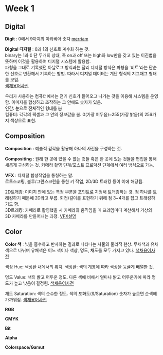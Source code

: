 # Week 1

## Digital 
**Digit**
: 0에서 9까지의 아라비아 숫자
[merriam](https://www.merriam-webster.com/dictionary/digit)

**Digital 디지털**
: 0과 1의 신호로 계수화 하는 것. <br>
binary는 1과 0 단 두개의 상태, 즉 on과 off 또는 high와 low만을 갖고 있는 이진법을 뜻하며 이것을 활용하여 디지털 시스템에 활용함. <br>
파형을 그대로 기록했던 아날로그 방식과는 달리 디지털 방식은 파형을 '비트'라는 단순한 신호로 변환해서 기록하는 방법. 따라서 디지털 데이터는 계단 형식의 지그재그 형태를 보임. <br>
[색채용어사전](https://terms.naver.com/entry.naver?docId=269664&cid=42641&categoryId=42641)

우리가 사용하는 컴퓨터에서는 전기 신호가 들어오고 나가는 것을 이용해 시스템을 운영함. 이미지를 합성하고 조작하는 그 안에도 숫자가 있음. <br>
인간: 눈으로 전체적인 형태를 봄 <br>
컴퓨터: 각각의 픽셀과 그 안의 정보값을 봄. 0(가장 어두움)~255(가장 밝음)의 256가지 색상으로 표현.


## Composition
**Composition**
: 예술적 감각을 활용해 하나의 사진을 구성하는 것.

**Compositing**
: 원래 한 곳에 있을 수 없는 것들 혹은 한 곳에 있는 것들을 편집을 통해 새롭게 구성하는 것. 카메라 촬영 단계/포스트 프로덕션 단계에서 여러 방식으로 가능. 

**VFX**
: 디지털 합성작업을 통칭하는 말. <br>
로토스코핑, 블루/그린스크린을 통한 키 작업, 2D/3D 트래킹 등이 이에 해당됨. <br>

2D트래킹: 이미지 안에 있는 특정 부분을 포인트로 지정해 트래킹하는 것. 점 하나를 트래킹하기 때문에 2D라고 부름. 회전/깊이를 표현하기 위해 점 3~4개를 잡고 트래킹하기도 함. <br> 
3D트래킹: 카메라로 촬영했을 시 카메라의 움직임을 매 프레임마다 계산해서 가상의 3D 카메라를 만들어내는 과정. 
[VFX설명](https://www.youtube.com/watch?v=Xkf5aFFJIuo&ab_channel=FoundryKorea)


## Color
**Color 색**
: 빛을 흡수하고 반사하는 결과로 나타나는 사물의 물리적 현상. 무채색과 유채색으로 나뉘며 유채색은 어느 색이나 색상, 명도, 채도를 모두 가지고 있다.
[색채용어사전](https://terms.naver.com/entry.naver?docId=270032&cid=42641&categoryId=42641)

색상 Hue: 색상환 내에서의 위치.   색상환: 색의 계통에 따라 색상을 둥글게 배열한 것.

명도 Value: 색의 밝고 어두운 정도. 다른 색에 비해서 얼마나 밝고 어두운가에 따라 명도가 높고 낮음이 결정됨. 
[색채용어사전](https://terms.naver.com/entry.naver?docId=269768&ref=y&cid=42641&categoryId=42641)

채도 Saturation: 색의 순수한 정도. 색의 포화도(S/Saturation) 숫자가 높으면 순색에 가까워짐.
[색채용어사전](https://terms.naver.com/entry.naver?docId=270651&cid=42641&categoryId=42641)


**RGB**

**CMYK**

**Bit**

**Alpha**

**Colorspace/Gamut**



